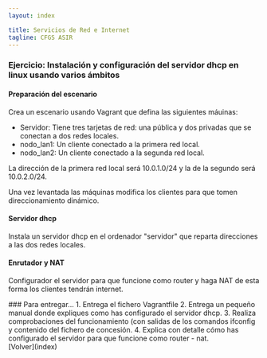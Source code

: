 ```yaml
---
layout: index

title: Servicios de Red e Internet
tagline: CFGS ASIR
---
```

### Ejercicio: Instalación y configuración del servidor dhcp en linux usando varios ámbitos

#### Preparación del escenario

Crea un escenario usando Vagrant que defina las siguientes máuinas:

* Servidor: Tiene tres tarjetas de red: una pública y dos privadas que se conectan a dos redes locales.
* nodo_lan1: Un cliente conectado a la primera red local.
* nodo_lan2: Un cliente conectado a la segunda red local.

La dirección de la primera red local será 10.0.1.0/24 y la de la segundo será 10.0.2.0/24.

Una vez levantada las máquinas modifica los clientes para que tomen direccionamiento dinámico.

#### Servidor dhcp

Instala un servidor dhcp en el ordenador "servidor" que reparta direcciones a las dos redes locales.

#### Enrutador y NAT

Configurador el servidor para que funcione como router y haga NAT de esta forma los clientes tendrán internet.

<div class='ejercicios' markdown='1'>
### Para entregar...
1. Entrega el fichero Vagrantfile 
2. Entrega un pequeño manual donde expliques como has configurado el servidor dhcp.
3. Realiza comprobaciones del funcionamiento (con salidas de los comandos ifconfig y contenido del fichero de concesión.
4. Explica con detalle cómo has configurado el servidor para que funcione como router - nat.
</div>
[Volver](index)
